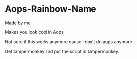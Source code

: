 # Aops-Rainbow-Name
Made by me

Makes you look cool in Aops

Not sure if this works anymore cause i don't do aops anymore

Get tampermonkey and put the script in tampermonkey.
